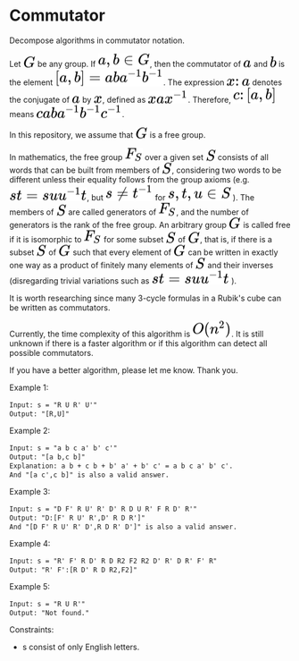 # Commutator
Decompose algorithms in commutator notation.

Let <!-- $G$ --> <img style="transform: translateY(0.1em); background: white;" src="assets/svg/J9W6pjRIDj.svg"> be any group. If <!-- $a,b \in G$ --> <img style="transform: translateY(0.1em); background: white;" src="assets/svg/hzGAuZv640.svg">, then the commutator of <!-- $a$ --> <img style="transform: translateY(0.1em); background: white;" src="assets/svg/UhYiFhLcuQ.svg"> and <!-- $b$ --> <img style="transform: translateY(0.1em); background: white;" src="assets/svg/3eUfhUParw.svg"> is the element <!-- $[a,b]=aba^{−1}b^{−1}$ --> <img style="transform: translateY(0.1em); background: white;" src="assets/svg/Ntecnjrojy.svg">. The expression <!-- $x\colon a$ --> <img style="transform: translateY(0.1em); background: white;" src="assets/svg/3LN26IAubW.svg"> denotes the conjugate of <!-- $a$ --> <img style="transform: translateY(0.1em); background: white;" src="assets/svg/2gxcQizkRw.svg"> by <!-- $x$ --> <img style="transform: translateY(0.1em); background: white;" src="assets/svg/9iB3HkjVB9.svg">, defined as <!-- $xax^{−1}$ --> <img style="transform: translateY(0.1em); background: white;" src="assets/svg/GL6wwtSHya.svg">. Therefore, <!-- $c\colon[a,b]$ --> <img style="transform: translateY(0.1em); background: white;" src="assets/svg/aeNksYUPvc.svg"> means <!-- $c a b a^{−1} b^{−1} c^{−1}$ --> <img style="transform: translateY(0.1em); background: white;" src="assets/svg/ECU0xU8Yfx.svg">.

In this repository, we assume that <!-- $G$ --> <img style="transform: translateY(0.1em); background: white;" src="assets/svg/Gc1pCvufb5.svg"> is a free group.

In mathematics, the free group <!-- $F_{S}$ --> <img style="transform: translateY(0.1em); background: white;" src="assets/svg/EAUg5lHTBi.svg"> over a given set <!-- $S$ --> <img style="transform: translateY(0.1em); background: white;" src="assets/svg/Ibcd0FcTOp.svg"> consists of all words that can be built from members of <!-- $S$ --> <img style="transform: translateY(0.1em); background: white;" src="assets/svg/DWsWhbICkM.svg">, considering two words to be different unless their equality follows from the group axioms (e.g. <!-- $s t=s u u^{-1} t$ --> <img style="transform: translateY(0.1em); background: white;" src="assets/svg/fVzQWUoHVF.svg">, but <!-- $s \neq t^{-1}$ --> <img style="transform: translateY(0.1em); background: white;" src="assets/svg/iwq8fMflYT.svg"> for <!-- $s, t, u \in S$ --> <img style="transform: translateY(0.1em); background: white;" src="assets/svg/zZWgobxgom.svg"> ). The members of <!-- $S$ --> <img style="transform: translateY(0.1em); background: white;" src="assets/svg/egB8X9ylT4.svg"> are called generators of <!-- $F_{S}$ --> <img style="transform: translateY(0.1em); background: white;" src="assets/svg/xVA1KxA0G9.svg">, and the number of generators is the rank of the free group. An arbitrary group <!-- $G$ --> <img style="transform: translateY(0.1em); background: white;" src="assets/svg/SEBZPzvZBn.svg"> is called free if it is isomorphic to <!-- $F_{S}$ --> <img style="transform: translateY(0.1em); background: white;" src="assets/svg/6ngjvQGpMe.svg"> for some subset <!-- $S$ --> <img style="transform: translateY(0.1em); background: white;" src="assets/svg/97GOyXaPGv.svg"> of <!-- $G$ --> <img style="transform: translateY(0.1em); background: white;" src="assets/svg/8dHefb78dL.svg">, that is, if there is a subset <!-- $S$ --> <img style="transform: translateY(0.1em); background: white;" src="assets/svg/QYGvJ9ZjmI.svg"> of <!-- $G$ --> <img style="transform: translateY(0.1em); background: white;" src="assets/svg/Oqhmg8BnIn.svg"> such that every element of <!-- $G$ --> <img style="transform: translateY(0.1em); background: white;" src="assets/svg/BqRlGijkvY.svg"> can be written in exactly one way as a product of finitely many elements of <!-- $S$ --> <img style="transform: translateY(0.1em); background: white;" src="assets/svg/SBgCUnUpcK.svg"> and their inverses (disregarding trivial variations such as <!-- $s t=s u u^{-1} t$ --> <img style="transform: translateY(0.1em); background: white;" src="assets/svg/C7FL0bS5Mk.svg"> ).

It is worth researching since many 3-cycle formulas in a Rubik's cube can be written as commutators.

Currently, the time complexity of this algorithm is <!-- $O(n^2)$ --> <img style="transform: translateY(0.1em); background: white;" src="assets/svg/UMMhXBMaRf.svg">. It is still unknown if there is a faster algorithm or if this algorithm can detect all possible commutators.

If you have a better algorithm, please let me know. Thank you.

Example 1:

```
Input: s = "R U R' U'"
Output: "[R,U]"
```

Example 2:

```
Input: s = "a b c a' b' c'"
Output: "[a b,c b]"
Explanation: a b + c b + b' a' + b' c' = a b c a' b' c'.
And "[a c',c b]" is also a valid answer.
```

Example 3:

```
Input: s = "D F' R U' R' D' R D U R' F R D' R'"
Output: "D:[F' R U' R',D' R D R']"
And "[D F' R U' R' D',R D R' D']" is also a valid answer.
```

Example 4:

```
Input: s = "R' F' R D' R D R2 F2 R2 D' R' D R' F' R"
Output: "R' F':[R D' R D R2,F2]"
```

Example 5:

```
Input: s = "R U R'"
Output: "Not found."
```

Constraints:
- s consist of only English letters.